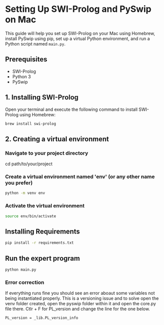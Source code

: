 # Setting Up SWI-Prolog and PySwip on Mac

This guide will help you set up SWI-Prolog on your Mac using Homebrew, install PySwip using pip, set up a virtual Python environment, and run a Python script named `main.py`.

## Prerequisites

- SWI-Prolog
- Python 3
- PySwip

## 1. Installing SWI-Prolog

Open your terminal and execute the following command to install SWI-Prolog using Homebrew:

```bash
brew install swi-prolog
```

## 2. Creating a virtual environment

### Navigate to your project directory

cd path/to/your/project

### Create a virtual environment named 'env' (or any other name you prefer)

```bash
python -m venv env
```

### Activate the virtual environment

```bash
source env/bin/activate
```

## Installing Requirements

```bash
pip install -r requirements.txt
```

## Run the expert program

```bash
python main.py
```


### Error correction 
If everything runs fine you should see an error aboaut some variables not being instantiated properly. This is a versioning issue and to solve open the venv folder created, open the pyswip folder within it and open the core.py file there. 
Ctlr + F for PL_version
and change the line for the one below. 
```bash
PL_version = _lib.PL_version_info
```



